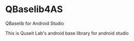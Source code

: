 # QBaselib4AS
QBaselib for Android Studio

This is Quseit Lab's android base library for android studio
  
